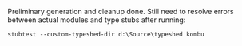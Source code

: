 Preliminary generation and cleanup done.
Still need to resolve errors between actual modules and type stubs after running:

```
stubtest --custom-typeshed-dir d:\Source\typeshed kombu
```
